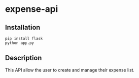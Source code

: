 # expense-api

## Installation

```
pip install flask
python app.py
```

## Description

This API allow the user to create and manage their expense list.
